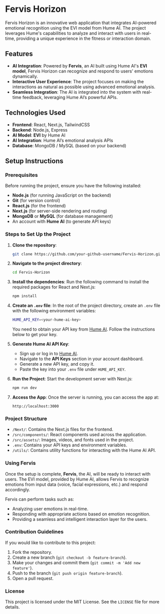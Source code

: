 # Fervis Horizon

Fervis Horizon is an innovative web application that integrates AI-powered emotional recognition using the EVI model from Hume AI. The project leverages Hume's capabilities to analyze and interact with users in real-time, providing a unique experience in the fitness or interaction domain.

## Features

- **AI Integration**: Powered by **Fervis**, an AI built using Hume AI's **EVI model**, Fervis Horizon can recognize and respond to users' emotions dynamically.
- **Interactive User Experience**: The project focuses on making the interactions as natural as possible using advanced emotional analysis.
- **Seamless Integration**: The AI is integrated into the system with real-time feedback, leveraging Hume AI’s powerful APIs.

## Technologies Used

- **Frontend**: React, Next.js, TailwindCSS
- **Backend**: Node.js, Express
- **AI Model**: **EVI** by Hume AI
- **AI Integration**: Hume AI’s emotional analysis APIs
- **Database**: MongoDB / MySQL (based on your backend)

## Setup Instructions

### Prerequisites

Before running the project, ensure you have the following installed:

- **Node.js** (for running JavaScript on the backend)
- **Git** (for version control)
- **React.js** (for the frontend)
- **Next.js** (for server-side rendering and routing)
- **MongoDB** or **MySQL** (for database management)
- An account with **Hume AI** (to generate API keys)

### Steps to Set Up the Project

1. **Clone the repository**:
   ```bash
   git clone https://github.com/your-github-username/Fervis-Horizon.git
   ```

2. **Navigate to the project directory**:
   ```bash
   cd Fervis-Horizon
   ```

3. **Install the dependencies**:
   Run the following command to install the required packages for React and Next.js:
   ```bash
   npm install
   ```

4. **Create an `.env` file**:
   In the root of the project directory, create an `.env` file with the following environment variables:

   ```bash
   HUME_API_KEY=<your-hume-ai-key>
   ```

   You need to obtain your API key from [Hume AI](https://hume.ai/). Follow the instructions below to get your key.

5. **Generate Hume AI API Key**:
   - Sign up or log in to [Hume AI](https://hume.ai/).
   - Navigate to the **API Keys** section in your account dashboard.
   - Generate a new API key, and copy it.
   - Paste the key into your `.env` file under `HUME_API_KEY`.

6. **Run the Project**:
   Start the development server with Next.js:

   ```bash
   npm run dev
   ```

7. **Access the App**:
   Once the server is running, you can access the app at:
   ```
   http://localhost:3000
   ```

### Project Structure

- `/Next/`: Contains the Next.js files for the frontend.
- `/src/components/`: React components used across the application.
- `/src/assets/`: Images, videos, and fonts used in the project.
- `.env`: Contains your API keys and environment variables.
- `/utils/`: Contains utility functions for interacting with the Hume AI API.

### Using Fervis

Once the setup is complete, **Fervis**, the AI, will be ready to interact with users. The EVI model, provided by Hume AI, allows Fervis to recognize emotions from input data (voice, facial expressions, etc.) and respond accordingly.

Fervis can perform tasks such as:
- Analyzing user emotions in real-time.
- Responding with appropriate actions based on emotion recognition.
- Providing a seamless and intelligent interaction layer for the users.

### Contribution Guidelines

If you would like to contribute to this project:
1. Fork the repository.
2. Create a new branch (`git checkout -b feature-branch`).
3. Make your changes and commit them (`git commit -m 'Add new feature'`).
4. Push to the branch (`git push origin feature-branch`).
5. Open a pull request.

### License

This project is licensed under the MIT License. See the `LICENSE` file for more details.
